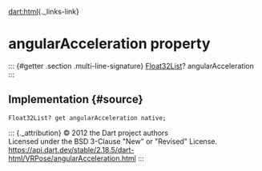 [dart:html](../../dart-html/dart-html-library){._links-link}

angularAcceleration property
============================

::: {#getter .section .multi-line-signature}
[Float32List](../../dart-typed_data/float32list-class)?
angularAcceleration
:::

Implementation {#source}
--------------

``` {.language-dart data-language="dart"}
Float32List? get angularAcceleration native;
```

::: {._attribution}
© 2012 the Dart project authors\
Licensed under the BSD 3-Clause \"New\" or \"Revised\" License.\
<https://api.dart.dev/stable/2.18.5/dart-html/VRPose/angularAcceleration.html>
:::
